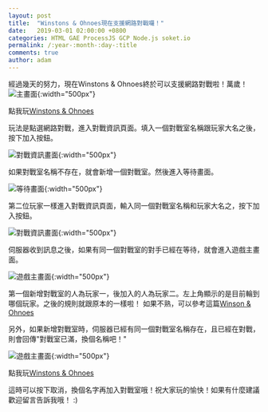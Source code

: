```yaml
---
layout: post
title:  "Winstons & Ohnoes現在支援網路對戰囉！"
date:   2019-03-01 02:00:00 +0800
categories: HTML GAE ProcessJS GCP Node.js soket.io
permalink: /:year-:month-:day-:title
comments: true
author: adam
---
```

經過幾天的努力，現在Winstons & Ohnoes終於可以支援網路對戰啦！萬歲！
![主畫面]({{site.baseurl}}/images/WinstonNOhnoesv2_main.png){:width="500px"}

點我玩[Winstons & Ohnoes][gpc-winstons-and-ohnoes]

玩法是點選網路對戰，進入對戰資訊頁面。填入一個對戰室名稱跟玩家大名之後，按下加入按鈕。

![對戰資訊畫面]({{site.baseurl}}/images/WinstonNOhnoesV2_BattleInfo.png){:width="500px"}

如果對戰室名稱不存在，就會新增一個對戰室。然後進入等待畫面。

![等待畫面]({{site.baseurl}}/images/WinstonNOhnoesV2_Waiting.png){:width="500px"}

第二位玩家一樣進入對戰資訊頁面，輸入同一個對戰室名稱和玩家大名之，按下加入按鈕。

![對戰資訊畫面]({{site.baseurl}}/images/WinstonNOhnoesV2_Player2.png){:width="500px"}

伺服器收到訊息之後，如果有同一個對戰室的對手已經在等待，就會進入遊戲主畫面。

![遊戲主畫面]({{site.baseurl}}/images/WinstonNOhnoesV2_Game.png){:width="500px"}

第一個新增對戰室的人為玩家一，後加入的人為玩家二。左上角顯示的是目前輪到哪個玩家。之後的規則就跟原本的一樣啦！
如果不熟，可以參考這篇[Winson & Ohnoes][winston-and-ohnones]

另外，如果新增對戰室時，伺服器已經有同一個對戰室名稱存在，且已經在對戰，則會回傳"對戰室已滿，換個名稱吧！"

![遊戲主畫面]({{site.baseurl}}/images/WinstonNOhnoesV2_BattleFull.png){:width="500px"}

點我玩[Winstons & Ohnoes][gpc-winstons-and-ohnoes]

這時可以按下取消，換個名字再加入對戰室哦！祝大家玩的愉快！如果有什麼建議歡迎留言告訴我哦！ :)

[winston-and-ohnones]: https://shincar.github.io/blogs/2019-02-15-winston-and-ohnoes
[gpc-winstons-and-ohnoes]: https://shincar.appspot.com/

